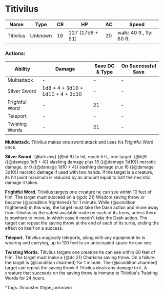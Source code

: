 # Titivilus

| Name | Type | CR | HP | AC | Speed |
|------|------|----|----|----|-------|
| Titivilus | Unknown | 16 | 127 (17d8 + 51) | 20 | walk: 40 ft., fly: 60 ft. |

### Actions:

| Ability | Damage | Save DC & Type | On Successful Save |
|---------|--------|----------------|--------------------|
| Multiattack | - | - | - |
| Silver Sword | 1d8 + 4 + 3d10 + 1d10 + 4 + 3d10 | - | - |
| Frightful Word | - | 21 | - |
| Teleport | - | - | - |
| Twisting Words | - | 21 | - |


**Multiattack.** Titivilus makes one sword attack and uses his Frightful Word once.

**Silver Sword.** {@atk mw} {@hit 9} to hit, reach 5 ft., one target. {@h}8 ({@damage 1d8 + 4}) slashing damage plus 16 ({@damage 3d10}) necrotic damage, or 9 ({@damage 1d10 + 4}) slashing damage plus 16 ({@damage 3d10}) necrotic damage if used with two hands. If the target is a creature, its hit point maximum is reduced by an amount equal to half the necrotic damage it takes.

**Frightful Word.** Titivilus targets one creature he can see within 10 feet of him. The target must succeed on a {@dc 21} Wisdom saving throw or become {@condition frightened} for 1 minute. While {@condition frightened} in this way, the target must take the Dash action and move away from Titivilus by the safest available route on each of its turns, unless there is nowhere to move, in which case it needn't take the Dash action. The target can repeat the saving throw at the end of each of its turns, ending the effect on itself on a success.

**Teleport.** Titivilus magically teleports, along with any equipment he is wearing and carrying, up to 120 feet to an unoccupied space he can see.

**Twisting Words.** Titivilus targets one creature he can see within 60 feet of him. The target must make a {@dc 21} Charisma saving throw. On a failure the target is {@condition charmed} for 1 minute. The {@condition charmed} target can repeat the saving throw if Titivilus deals any damage to it. A creature that succeeds on the saving throw is immune to Titivilus's Twisting Words for 24 hours.

^Tags: #monster #type_unknown